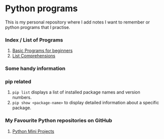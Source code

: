# Python programs
This is my personal repository where I add notes I want to remember or python programs that I practise. 

### Index / List of Programs
1. [Basic Programs for beginners](https://github.com/swati-gwc/Python-programs/blob/main/Python%20Basic%20Problems.ipynb)
2. [List Comprehensions](https://github.com/swati-gwc/Python-programs/blob/main/ListComprehensions.ipynb)

### Some handy information 

### pip related

1. `pip list` displays a list of installed package names and version numbers.
2. `pip show <package-name>` to display detailed information about a specific package.

### My Favourite Python repositories on GitHub
1. [Python Mini Projects](https://github.com/Python-World/python-mini-projects)

